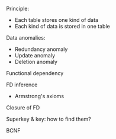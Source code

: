 Principle:
- Each table stores one kind of data
- Each kind of data is stored in one table

Data anomalies:
- Redundancy anomaly
- Update anomaly
- Deletion anomaly

Functional dependency

FD inference
- Armstrong's axioms

Closure of FD

Superkey & key: how to find them?

BCNF


